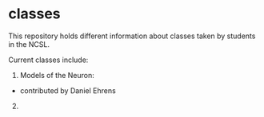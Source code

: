 # classes

This repository holds different information about classes taken by students in the NCSL. 

Current classes include:

1) Models of the Neuron:
- contributed by Daniel Ehrens

2) 
